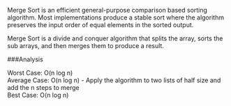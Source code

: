 Merge Sort is an efficient general-purpose comparison based sorting algorithm.
Most implementations produce a stable sort where the algorithm preserves the input
order of equal elements in the sorted output.  

Merge Sort is a divide and conquer algorithm that splits the array, sorts the
sub arrays, and then merges them to produce a result.  

###Analysis

Worst Case: O(n log n)  
Average Case: O(n log n) - Apply the algorithm to two lists of half size and add the n steps to merge  
Best Case: O(n log n)  
